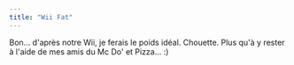 ```yaml
---
title: "Wii Fat"
---
```


Bon... d'après notre Wii, je ferais le poids idéal. Chouette. Plus qu'à y
rester à l'aide de mes amis du Mc Do' et Pizza... :)

